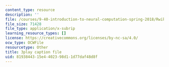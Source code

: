 ```yaml
---
content_type: resource
description: ''
file: /courses/9-40-introduction-to-neural-computation-spring-2018/RwikpgvkN_o_captions.vtt
file_size: 71428
file_type: application/x-subrip
learning_resource_types: []
license: https://creativecommons.org/licenses/by-nc-sa/4.0/
ocw_type: OCWFile
resourcetype: Other
title: 3play caption file
uid: 81938443-15e4-4023-98d1-1d77daf48d8f
---
```

